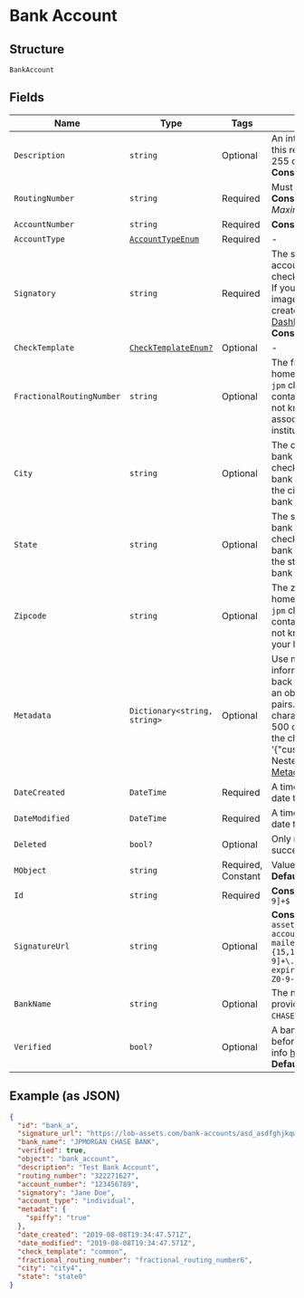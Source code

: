 
# Bank Account

## Structure

`BankAccount`

## Fields

| Name | Type | Tags | Description |
|  --- | --- | --- | --- |
| `Description` | `string` | Optional | An internal description that identifies this resource. Must be no longer than 255 characters.<br>**Constraints**: *Maximum Length*: `255` |
| `RoutingNumber` | `string` | Required | Must be a <a href="https://www.frbservices.org/index.html" target="_blank">valid US routing number</a>.<br>**Constraints**: *Minimum Length*: `9`, *Maximum Length*: `9` |
| `AccountNumber` | `string` | Required | **Constraints**: *Maximum Length*: `17` |
| `AccountType` | [`AccountTypeEnum`](../../doc/models/account-type-enum.md) | Required | - |
| `Signatory` | `string` | Required | The signatory associated with your account. This name will be printed on checks created with this bank account. If you prefer to use a custom signature image on your checks instead, please create your bank account from the <a href="https://dashboard.lob.com/#/login" target="_blank">Dashboard</a>.<br>**Constraints**: *Maximum Length*: `30` |
| `CheckTemplate` | [`CheckTemplateEnum?`](../../doc/models/check-template-enum.md) | Optional | - |
| `FractionalRoutingNumber` | `string` | Optional | The fractional routing number for your home bank account. Required for the `jpm` check template only. Please contact a bank representative if you do not know the fractional routing number associated with your home bank institution. |
| `City` | `string` | Optional | The city associated with your home bank account. Required for the `jpm` check template only. Please contact a bank representative if you do not know the city associated with your home bank institution. |
| `State` | `string` | Optional | The state associated with your home bank account. Required for the `jpm` check template only. Please contact a bank representative if you do not know the state associated with your home bank institution. |
| `Zipcode` | `string` | Optional | The zipcode associated with your home bank account. Required for the `jpm` check template only. Please contact a bank representative if you do not know the zipcode associated with your home bank institution. |
| `Metadata` | `Dictionary<string, string>` | Optional | Use metadata to store custom information for tagging and labeling back to your internal systems. Must be an object with up to 20 key-value pairs. Keys must be at most 40 characters and values must be at most 500 characters. Neither can contain the characters `"` and `\`. i.e. '{"customer_id" : "NEWYORK2015"}' Nested objects are not supported.  See [Metadata](#section/Metadata) for more information. |
| `DateCreated` | `DateTime` | Required | A timestamp in ISO 8601 format of the date the resource was created. |
| `DateModified` | `DateTime` | Required | A timestamp in ISO 8601 format of the date the resource was last modified. |
| `Deleted` | `bool?` | Optional | Only returned if the resource has been successfully deleted. |
| `MObject` | `string` | Required, Constant | Value is resource type.<br>**Default**: `"bank_account"` |
| `Id` | `string` | Required | **Constraints**: *Pattern*: `^bank_[a-zA-Z0-9]+$` |
| `SignatureUrl` | `string` | Optional | **Constraints**: *Pattern*: `^https://lob-assets\.com/(letters\|postcards\|bank-accounts\|checks\|self-mailers\|cards)/[a-z]{3,4}_[a-z0-9]{15,16}(\.pdf\|_thumb_[a-z]+_[0-9]+\.png)\?(version=[a-z0-9-]*&)?expires=[0-9]{10}&signature=[a-zA-Z0-9-_]+$` |
| `BankName` | `string` | Optional | The name of the bank based on the provided routing number, e.g. `JPMORGAN CHASE BANK`. |
| `Verified` | `bool?` | Optional | A bank account must be verified before a check can be created. More info [here](#operation/bank_account_verify).<br>**Default**: `false` |

## Example (as JSON)

```json
{
  "id": "bank_a",
  "signature_url": "https://lob-assets.com/bank-accounts/asd_asdfghjkqwertyui.pdf?expires=1234567890&signature=aksdf",
  "bank_name": "JPMORGAN CHASE BANK",
  "verified": true,
  "object": "bank_account",
  "description": "Test Bank Account",
  "routing_number": "322271627",
  "account_number": "123456789",
  "signatory": "Jane Doe",
  "account_type": "individual",
  "metadat": {
    "spiffy": "true"
  },
  "date_created": "2019-08-08T19:34:47.571Z",
  "date_modified": "2019-08-08T19:34:47.571Z",
  "check_template": "common",
  "fractional_routing_number": "fractional_routing_number6",
  "city": "city4",
  "state": "state0"
}
```

